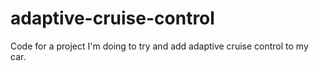 # adaptive-cruise-control
Code for a project I'm doing to try and add adaptive cruise control to my car.

